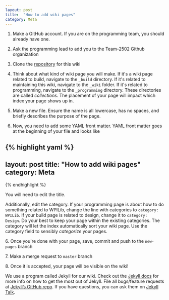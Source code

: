 ```yaml
---
layout: post
title:  "How to add wiki pages"
category: Meta
---
```


1. Make a GitHub account. If you are on the programming team, you should already have one.

1. Ask the programming lead to add you to the Team-2502 Github organization

1. Clone the [repository](https://github.com/Team-2502/Team-2502.github.io) for this wiki

1. Think about what kind of wiki page you will make. If it's a wiki page related to build, navigate to the `_build` directory. If it's related to maintaining this wiki, navigate to the `_wiki` folder. If it's related to programming, navigate to the `_programming` directory. These directories are called *collections*. The placement of your page will impact which index your page shows up in.

1. Make a new file. Ensure the name is all lowercase, has no spaces, and briefly describes the purpose of the page.

1. Now, you need to add some YAML front matter. YAML front matter goes at the beginning of your file and looks like

{% highlight yaml %}
---
layout: post
title:  "How to add wiki pages"
category: Meta
---
{% endhighlight %}

You will need to edit the title.

Additionally, edit the category. If your programming page is about how to do something related to WPILib, change the line with categories to `category: WPILib`. If your build page is related to design, change it to `category: Design`. Do your best to keep your page within the existing categories. The category will let the index automatically sort your wiki page. Use the category field to sensibly *categorize* your pages.

6\. Once you're done with your page, save, commit and push to the `new-pages` branch

7\. Make a merge request to `master` branch

8\. Once it is accepted, your page will be visible on the wiki!


We use a program called Jekyll for our wiki. Check out the [Jekyll docs][jekyll-docs] for more info on how to get the most out of Jekyll. File all bugs/feature requests at [Jekyll’s GitHub repo][jekyll-gh]. If you have questions, you can ask them on [Jekyll Talk][jekyll-talk].

[jekyll-docs]: https://jekyllrb.com/docs/home
[jekyll-gh]:   https://github.com/jekyll/jekyll
[jekyll-talk]: https://talk.jekyllrb.com/
